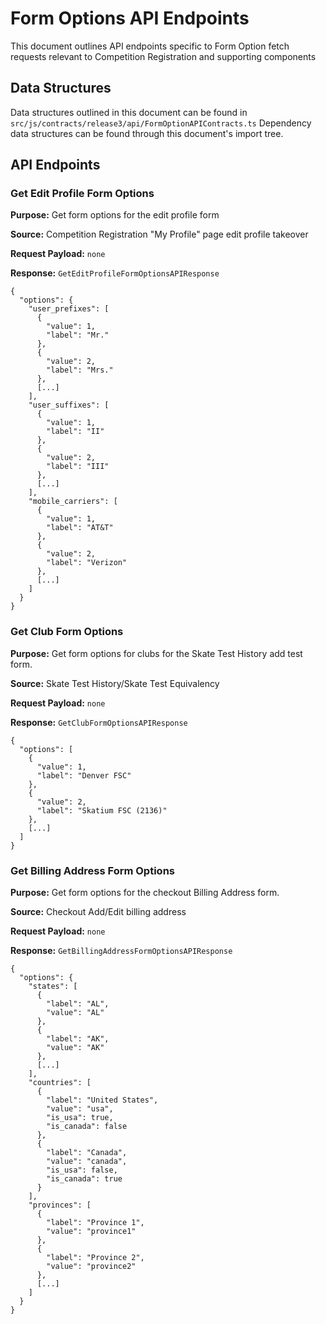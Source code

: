 # Form Options API Endpoints
This document outlines API endpoints specific to Form Option fetch requests relevant to Competition Registration and supporting components

## Data Structures
Data structures outlined in this document can be found in `src/js/contracts/release3/api/FormOptionAPIContracts.ts`
Dependency data structures can be found through this document's import tree.

## API Endpoints

### Get Edit Profile Form Options
__Purpose:__ Get form options for the edit profile form

__Source:__ Competition Registration "My Profile" page edit profile takeover 

__Request Payload:__ `none`

__Response:__  `GetEditProfileFormOptionsAPIResponse`

```
{
  "options": {
    "user_prefixes": [
      {
        "value": 1,
        "label": "Mr."
      },
      {
        "value": 2,
        "label": "Mrs."
      },
      [...]
    ],
    "user_suffixes": [
      {
        "value": 1,
        "label": "II"
      },
      {
        "value": 2,
        "label": "III"
      },
      [...]
    ],
    "mobile_carriers": [
      {
        "value": 1,
        "label": "AT&T"
      },
      {
        "value": 2,
        "label": "Verizon"
      },
      [...]
    ]
  }
}
```

### Get Club Form Options
__Purpose:__ Get form options for clubs for the Skate Test History add test form.

__Source:__ Skate Test History/Skate Test Equivalency 

__Request Payload:__ `none`

__Response:__  `GetClubFormOptionsAPIResponse`

```
{
  "options": [
    {
      "value": 1,
      "label": "Denver FSC"
    },
    {
      "value": 2,
      "label": "Skatium FSC (2136)"
    },
    [...]
  ]
}
```

### Get Billing Address Form Options
__Purpose:__ Get form options for the checkout Billing Address form.

__Source:__ Checkout Add/Edit billing address 

__Request Payload:__ `none`

__Response:__  `GetBillingAddressFormOptionsAPIResponse`

```
{
  "options": {
    "states": [
      {
        "label": "AL",
        "value": "AL"
      },
      {
        "label": "AK",
        "value": "AK"
      },
      [...]
    ],
    "countries": [
      {
        "label": "United States",
        "value": "usa",
        "is_usa": true,
        "is_canada": false
      },
      {
        "label": "Canada",
        "value": "canada",
        "is_usa": false,
        "is_canada": true
      }
    ],
    "provinces": [
      {
        "label": "Province 1",
        "value": "province1"
      },
      {
        "label": "Province 2",
        "value": "province2"
      },
      [...]
    ]
  }
}
```
